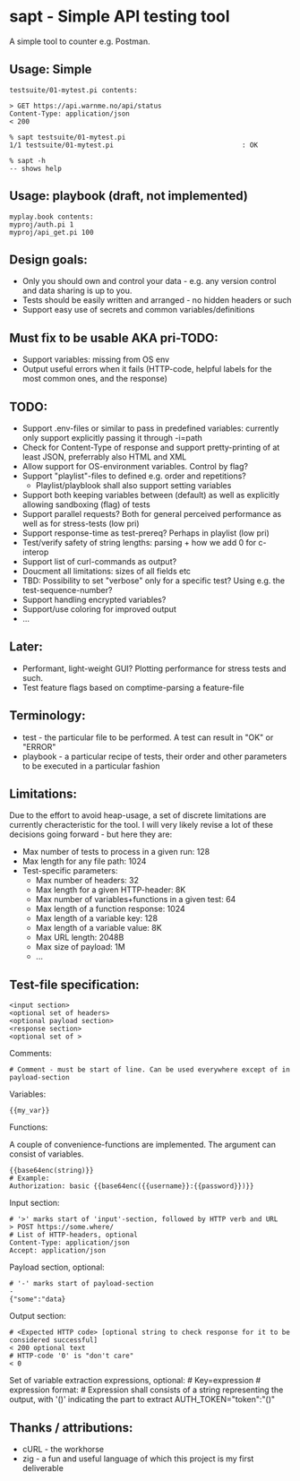 sapt - Simple API testing tool
==============

A simple tool to counter e.g. Postman.

Usage: Simple
-------------
    testsuite/01-mytest.pi contents:
    
    > GET https://api.warnme.no/api/status
    Content-Type: application/json
    < 200

    % sapt testsuite/01-mytest.pi
    1/1 testsuite/01-mytest.pi                                : OK

    % sapt -h
    -- shows help


Usage: playbook (draft, not implemented)
-----------
    myplay.book contents:
    myproj/auth.pi 1
    myproj/api_get.pi 100


Design goals:
------------
* Only you should own and control your data - e.g. any version control and data sharing is up to you.
* Tests should be easily written and arranged - no hidden headers or such
* Support easy use of secrets and common variables/definitions


Must fix to be usable AKA pri-TODO:
-------------
* Support variables: missing from OS env
* Output useful errors when it fails (HTTP-code, helpful labels for the most common ones, and the response)


TODO:
------------
* Support .env-files or similar to pass in predefined variables: currently only support explicitly passing it through -i=path
* Check for Content-Type of response and support pretty-printing of at least JSON, preferrably also HTML and XML
* Allow support for OS-environment variables. Control by flag?
* Support "playlist"-files to defined e.g. order and repetitions?
    * Playlist/playblook shall also support setting variables
* Support both keeping variables between (default) as well as explicitly allowing sandboxing (flag) of tests
* Support parallel requests? Both for general perceived performance as well as for stress-tests (low pri)
* Support response-time as test-prereq? Perhaps in playlist (low pri)
* Test/verify safety of string lengths: parsing + how we add 0 for c-interop
* Support list of curl-commands as output?
* Doucment all limitations: sizes of all fields etc
* TBD: Possibility to set "verbose" only for a specific test? Using e.g. the test-sequence-number?
* Support handling encrypted variables?
* Support/use coloring for improved output
* ...

Later:
------
* Performant, light-weight GUI? Plotting performance for stress tests and such.
* Test feature flags based on comptime-parsing a feature-file

Terminology:
------
* test - the particular file to be performed. A test can result in "OK" or "ERROR"
* playbook - a particular recipe of tests, their order and other parameters to be executed in a particular fashion

Limitations:
------
Due to the effort to avoid heap-usage, a set of discrete limitations are currently cheracteristic for the tool. I will very likely revise a lot of these decisions going forward - but here they are:

* Max number of tests to process in a given run: 128
* Max length for any file path: 1024
* Test-specific parameters:
    * Max number of headers: 32
    * Max length for a given HTTP-header: 8K
    * Max number of variables+functions in a given test: 64
    * Max length of a function response: 1024
    * Max length of a variable key: 128
    * Max length of a variable value: 8K
    * Max URL length: 2048B
    * Max size of payload: 1M
    * ...


Test-file specification:
--------

    <input section>
    <optional set of headers>
    <optional payload section>
    <response section>
    <optional set of >

Comments:

    # Comment - must be start of line. Can be used everywhere except of in payload-section

Variables:

    {{my_var}}

Functions:

A couple of convenience-functions are implemented. The argument can consist of variables.

    {{base64enc(string)}}
    # Example:
    Authorization: basic {{base64enc({{username}}:{{password}})}}


Input section:

    # '>' marks start of 'input'-section, followed by HTTP verb and URL
    > POST https://some.where/
    # List of HTTP-headers, optional
    Content-Type: application/json
    Accept: application/json

Payload section, optional:

    # '-' marks start of payload-section
    -
    {"some":"data}

Output section:

    # <Expected HTTP code> [optional string to check response for it to be considered successful]
    < 200 optional text
    # HTTP-code '0' is "don't care"
    < 0

Set of variable extraction expressions, optional:
    # Key=expression
    #   expression format: <text-pre><group-indicator><text-post>
    # Expression shall consists of a string representing the output, with '()' indicating the part to extract
    AUTH_TOKEN="token":"()"


Thanks / attributions:
--------
* cURL - the workhorse
* zig - a fun and useful language of which this project is my first deliverable



